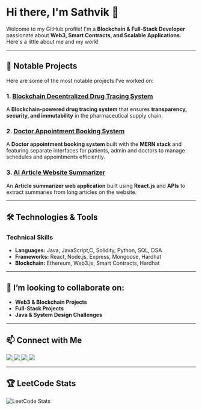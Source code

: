 # Hi there, I'm Sathvik 👋  

Welcome to my GitHub profile! I'm a **Blockchain & Full-Stack Developer** passionate about **Web3, Smart Contracts, and Scalable Applications**. Here's a little about me and my work!  

---

## 🚀 Notable Projects  

Here are some of the most notable projects I’ve worked on:  

### **1. [Blockchain Decentralized Drug Tracing System](https://github.com/Satthvik1026/Blockchain-Decentralized-Drug-Tracing-System)**  
A **Blockchain-powered drug tracing system** that ensures **transparency, security, and immutability** in the pharmaceutical supply chain.  

### **2. [Doctor Appointment Booking System](https://github.com/Satthvik1026/Doclynk-Doctor-Appointment-Booking-System)**
A **Doctor appointment booking system** built with the **MERN stack** and featuring separate interfaces for patients, admin and doctors to manage schedules and appointments efficiently.

### **3. [AI Article Website Summarizer](https://github.com/Satthvik1026/AI_Summarizer)**
An **Article summarizer web application** built using **React.js** and **APIs** to extract summaries from long articles on the website.

---

## 🛠️ Technologies & Tools  

### **Technical Skills**  
- **Languages:** Java, JavaScript,C, Solidity, Python, SQL, DSA  
- **Frameworks:** React, Node.js, Express, Mongoose, Hardhat  
- **Blockchain:** Ethereum, Web3.js, Smart Contracts, Hardhat  

---

## 👯 I’m looking to collaborate on:  
- **Web3 & Blockchain Projects**  
- **Full-Stack Projects**  
- **Java & System Design Challenges**  

---

## 📫 Connect with Me  
<p align="left">
  <a href="mailto:satthvik1026@gmail.com">
    <img src="https://img.shields.io/badge/Email-D14836?style=for-the-badge&logo=gmail&logoColor=white" />
  </a>
  <a href="https://www.linkedin.com/in/sathvik-kaparthi/" target="_blank">
    <img src="https://img.shields.io/badge/LinkedIn-0A66C2?style=for-the-badge&logo=linkedin&logoColor=white" />
  </a>
  <a href="https://twitter.com/@Sathvik1026" target="_blank">
    <img src="https://img.shields.io/badge/Twitter-000000?style=for-the-badge&logo=x&logoColor=white" />
  </a>
  <a href="https://www.hackerrank.com/profile/satthvik1026" target="_blank">
    <img src="https://img.shields.io/badge/HackerRank-2EC866?style=for-the-badge&logo=hackerrank&logoColor=white" />
  </a>
</p>



---

## 🏆 LeetCode Stats  
![LeetCode Stats](https://leetcard.jacoblin.cool/Sathvik_leetcode) 
